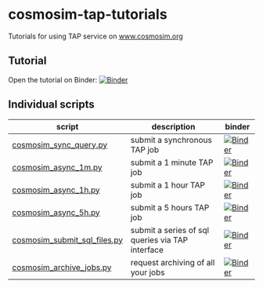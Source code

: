 # cosmosim-tap-tutorials
Tutorials for using TAP service on www.cosmosim.org

## Tutorial

Open the tutorial on Binder: [![Binder](https://mybinder.org/badge_logo.svg)](https://mybinder.org/v2/gh/aipescience/cosmosim-tap-tutorials/main?labpath=cosmosim_tutorial.ipynb)

## Individual scripts

| script | description | binder |
| ---    | ---         | ---    |
| [cosmosim_sync_query.py](https://github.com/aipescience/cosmosim-tap-tutorials/blob/main/scripts/cosmosim_sync_query.py) | submit a synchronous TAP job | [![Binder](https://mybinder.org/badge_logo.svg)](https://mybinder.org/v2/gh/aipescience/cosmosim-tap-tutorials/main?labpath=scripts%2Fcosmosim_sync_query.py) |
| [cosmosim_async_1m.py](https://github.com/aipescience/cosmosim-tap-tutorials/blob/main/scripts/cosmosim_async_1m.py) | submit a 1 minute TAP job | [![Binder](https://mybinder.org/badge_logo.svg)](https://mybinder.org/v2/gh/aipescience/cosmosim-tap-tutorials/main?labpath=scripts%2Fcosmosim_async_1m.py) |
| [cosmosim_async_1h.py](https://github.com/aipescience/cosmosim-tap-tutorials/blob/main/scripts/cosmosim_async_1h.py) | submit a 1 hour TAP job | [![Binder](https://mybinder.org/badge_logo.svg)](https://mybinder.org/v2/gh/aipescience/cosmosim-tap-tutorials/main?labpath=scripts%2Fcosmosim_async_1h.py) |
| [cosmosim_async_5h.py](https://github.com/aipescience/cosmosim-tap-tutorials/blob/main/scripts/cosmosim_async_5h.py) | submit a 5 hours TAP job | [![Binder](https://mybinder.org/badge_logo.svg)](https://mybinder.org/v2/gh/aipescience/cosmosim-tap-tutorials/main?labpath=scripts%2Fcosmosim_async_5h.py) |
| [cosmosim_submit_sql_files.py](https://github.com/aipescience/cosmosim-tap-tutorials/blob/main/scripts/cosmosim_submit_sql_files.py) | submit a series of sql queries via TAP interface | [![Binder](https://mybinder.org/badge_logo.svg)](https://mybinder.org/v2/gh/aipescience/cosmosim-tap-tutorials/main?labpath=scripts%2Fcosmosim_submit_sql_files.py) |
| [cosmosim_archive_jobs.py](https://github.com/aipescience/cosmosim-tap-tutorials/blob/main/scripts/cosmosim_archive_jobs.py) | request archiving of all your jobs | [![Binder](https://mybinder.org/badge_logo.svg)](https://mybinder.org/v2/gh/aipescience/cosmosim-tap-tutorials/main?labpath=scripts%2Fcosmosim_archive_jobs.py) |

